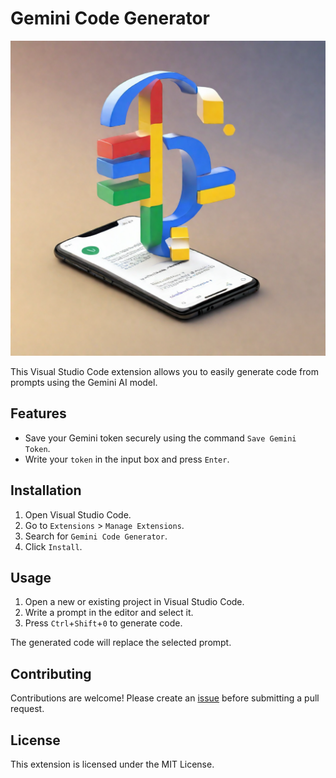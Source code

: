 # Gemini Code Generator

![Alt text](icon.png "Gemini Code Generator")

This Visual Studio Code extension allows you to easily generate code from prompts using the Gemini AI model.

## Features

* Save your Gemini token securely using the command `Save Gemini Token`.
* Write your `token` in the input box and press `Enter`.

## Installation

1. Open Visual Studio Code.
2. Go to `Extensions` > `Manage Extensions`.
3. Search for `Gemini Code Generator`.
4. Click `Install`.

## Usage

1. Open a new or existing project in Visual Studio Code.
2. Write a prompt in the editor and select it.
3. Press `Ctrl`+`Shift`+`0` to generate code.

The generated code will replace the selected prompt.

## Contributing

Contributions are welcome! Please create an [issue](https://github.com/shishirregmi/gemini-code-generator/issues) before submitting a pull request.

## License

This extension is licensed under the MIT License.

